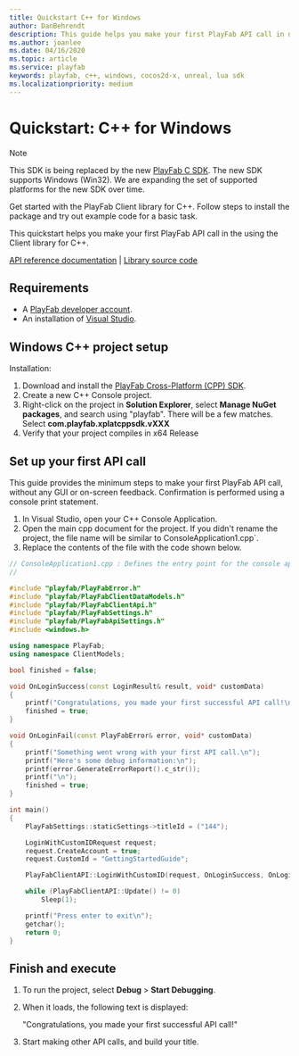 ```yaml
---
title: Quickstart C++ for Windows
author: DanBehrendt
description: This guide helps you make your first PlayFab API call in native C++.
ms.author: joanlee
ms.date: 04/16/2020
ms.topic: article
ms.service: playfab
keywords: playfab, c++, windows, cocos2d-x, unreal, lua sdk
ms.localizationpriority: medium
---
```


# Quickstart: C++ for Windows

> [!NOTE]  
> This SDK is being replaced by the new [PlayFab C SDK](../c/index.md). The new SDK supports Windows (Win32). We are expanding the set of supported platforms for the new SDK over time.

Get started with the PlayFab Client library for C++. Follow steps to install the package and try out example code for a basic task.

This quickstart helps you make your first PlayFab API call in the using the Client library for C++.

[API reference documentation](../../api-references/index.md) | [Library source code](https://github.com/PlayFab/XPlatCppSdk)

## Requirements

- A [PlayFab developer account](https://developer.playfab.com/en-us/sign-up).  
- An installation of [Visual Studio](https://visualstudio.microsoft.com/).

## Windows C++ project setup

Installation:

1. Download and install the [PlayFab Cross-Platform (CPP) SDK](https://github.com/PlayFab/XPlatCppSdk).
2. Create a new C++ Console project.
3. Right-click on the project in **Solution Explorer**, select **Manage NuGet packages**, and search using "playfab". There will be a few matches. Select **com.playfab.xplatcppsdk.vXXX**
4. Verify that your project compiles in x64 Release 

## Set up your first API call

This guide provides the minimum steps to make your first PlayFab API call, without any GUI or on-screen feedback. Confirmation is performed using a console print statement.

1. In Visual Studio, open your C++ Console Application.
2. Open the main cpp document for the project. If you didn't rename the project, the file name will be similar to ConsoleApplication1.cpp`.
3. Replace the contents of the file with the code shown below.

```cpp
// ConsoleApplication1.cpp : Defines the entry point for the console application.
//

#include "playfab/PlayFabError.h"
#include "playfab/PlayFabClientDataModels.h"
#include "playfab/PlayFabClientApi.h"
#include "playfab/PlayFabSettings.h"
#include "playfab/PlayFabApiSettings.h"
#include <windows.h>

using namespace PlayFab;
using namespace ClientModels;

bool finished = false;

void OnLoginSuccess(const LoginResult& result, void* customData)
{
    printf("Congratulations, you made your first successful API call!\n");
    finished = true;
}

void OnLoginFail(const PlayFabError& error, void* customData)
{
    printf("Something went wrong with your first API call.\n");
    printf("Here's some debug information:\n");
    printf(error.GenerateErrorReport().c_str());
    printf("\n");
    finished = true;
}

int main()
{
    PlayFabSettings::staticSettings->titleId = ("144");

    LoginWithCustomIDRequest request;
    request.CreateAccount = true;
    request.CustomId = "GettingStartedGuide";

    PlayFabClientAPI::LoginWithCustomID(request, OnLoginSuccess, OnLoginFail);

    while (PlayFabClientAPI::Update() != 0)
        Sleep(1);

    printf("Press enter to exit\n");
    getchar();
    return 0;
}
```

## Finish and execute

1. To run the project, select **Debug** > **Start Debugging**.
2. When it loads, the following text is displayed:

    "Congratulations, you made your first successful API call!"  
3. Start making other API calls, and build your title.
